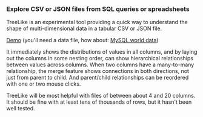 ### Explore CSV or JSON files from SQL queries or spreadsheets

TreeLike is an experimental tool providing a quick way to understand the
shape of multi-dimensional data in a tabular CSV or JSON file.

[Demo](../treelike/demo.html) (you'll need a data file, how about: [MySQL world data](https://raw.github.com/Sigfried/treelike/master/data/mysql_world_data.csv))

It immediately shows the distributions of values in all columns, and by
laying out the columns in some nesting order, can show hierarchical
relationships between values across columns. When two columns have a
many-to-many relationship, the merge feature shows connections in both
directions, not just from parent to child. And parent/child
relationships can be reordered with one or two mouse clicks.

TreeLike will be most helpful with files of between about 4 and
20 columns. It should be fine with at least tens of thousands of rows,
but it hasn't been well tested.

